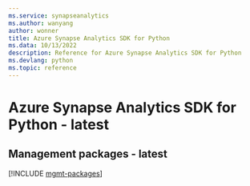 ```yaml
---
ms.service: synapseanalytics
ms.author: wanyang
author: wonner
title: Azure Synapse Analytics SDK for Python
ms.data: 10/13/2022
description: Reference for Azure Synapse Analytics SDK for Python
ms.devlang: python
ms.topic: reference
---
```

# Azure Synapse Analytics SDK for Python - latest

## Management packages - latest
[!INCLUDE [mgmt-packages](synapse-analytics-mgmt-index.md)]